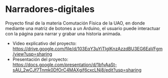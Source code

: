 # Narradores-digitales
Proyecto final de la materia Comutación Física de la UAO, en donde mediante una matriz de botones a un Arduino, el usuario puede interactuar con la página para narrar y grabar una historia animada.

* Video explicativo del proyecto: https://drive.google.com/file/d/103EqY3uYiTlglKnzAzzdBU3EG6EaVFgm/view?usp=sharing
* Presentación del proyecto: https://docs.google.com/presentation/d/1bfvAaSt-sAU_2wCJf7Tnmk0DfOrC4MAXgjf6cxcLNj8/edit?usp=sharing
